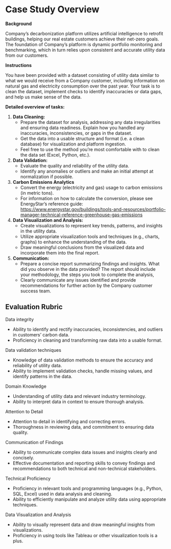 # Case Study Overview
**Background**

Company’s decarbonization platform utilizes artificial intelligence to retrofit buildings, helping our real estate customers achieve their net-zero goals. The foundation of Company’s platform is dynamic portfolio monitoring and benchmarking, which in turn relies upon consistent and accurate utility data from our customers.

**Instructions**

You have been provided with a dataset consisting of utility data similar to what we would receive from a Company customer, including information on natural gas and electricity consumption over the past year. Your task is to clean the dataset, implement checks to identify inaccuracies or data gaps, and help us make sense of the data.

**Detailed overview of tasks:**

1. **Data Cleaning:**
    - Prepare the dataset for analysis, addressing any data irregularities and ensuring data readiness. Explain how you handled any inaccuracies, inconsistencies, or gaps in the dataset.
    - Get the data into a usable structure and format (i.e. a clean database) for visualization and platform ingestion.
    - Feel free to use the method you’re most comfortable with to clean the data set (Excel, Python, etc.).
2. **Data Validation:**
    - Evaluate the quality and reliability of the utility data.
    - Identify any anomalies or outliers and make an initial attempt at normalization if possible.
3. **Carbon Emissions Analytics**
    - Convert the energy (electricity and gas) usage to carbon emissions (in metric tons).
    - For information on how to calculate the conversion, please see EnergyStar’s reference guide: https://www.energystar.gov/buildings/tools-and-resources/portfolio-manager-technical-reference-greenhouse-gas-emissions
4. **Data Visualization and Analysis:**
    - Create visualizations to represent key trends, patterns, and insights in the utility data.
    - Utilize appropriate visualization tools and techniques (e.g., charts, graphs) to enhance the understanding of the data.
    - Draw meaningful conclusions from the visualized data and incorporate them into the final report.
5. **Communication:**
    - Prepare a concise report summarizing findings and insights. What did you observe in the data provided? The report should include your methodology, the steps you took to complete the analysis,
    - Clearly communicate any issues identified and provide recommendations for further action by the Company customer success team.
  
## Evaluation Rubric

Data integrity
- Ability to identify and rectify inaccuracies, inconsistencies, and outliers in customers’ carbon data.
- Proficiency in cleaning and transforming raw data into a usable format.

Data validation techniques
- Knowledge of data validation methods to ensure the accuracy and reliability of utility data. 
- Ability to implement validation checks, handle missing values, and identify patterns in the data.

Domain Knowledge
- Understanding of utility data and relevant industry terminology. 
- Ability to interpret data in context to ensure thorough analysis.

Attention to Detail
- Attention to detail in identifying and correcting errors. 
- Thoroughness in reviewing data, and commitment to ensuring data quality.

Communication of Findings
- Ability to communicate complex data issues and insights clearly and concisely. 
- Effective documentation and reporting skills to convey findings and recommendations to both technical and non-technical stakeholders.

Technical Proficiency
- Proficiency in relevant tools and programming languages (e.g., Python, SQL, Excel) used in data analysis and cleaning. 
- Ability to efficiently manipulate and analyze utility data using appropriate techniques.

Data Visualization and Analysis
- Ability to visually represent data and draw meaningful insights from visualizations.
- Proficiency in using tools like Tableau or other visualization tools is a plus.
